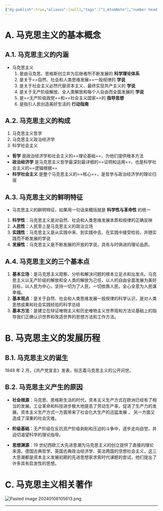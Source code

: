```yaml
---
{"dg-publish":true,"aliases":[null],"tags":["1_AtomNote"],"number headings":"auto, first-level 1, max 6, A.1.","Created-Date":"2023-12-30 11:05:46","Modified-Date":"2024-04-18 11:53:16","permalink":"/A01_Lessons/Ad01_马原_马克思主义基本原理/马克思主义/","dgPassFrontmatter":true}
---
```



# A. 马克思主义的基本概念

## A.1. 马克思主义的内涵

- 马克思主义
	1. 是由马克思、恩格斯创立并为后继者所不断发展的 **科学理论体系**
	2. 是关于==自然、社会和人类思维发展==一般规律的 **学说**
	3. 是关于社会主义必然代替资本主义、最终实现共产主义的 **学说**
	4. 是关于无产阶级解放、全人类解放和每个人自由而全面发展的 **学说**
	5. 是==无产阶级政党==和==社会主义国家==的 **指导思想**
	6. 是指引人民创造美好生活的 **行动指南**


## A.2. 马克思主义的构成
1. 马克思主义哲学
2. 马克思主义政治经济学
3. 科学社会主义


- **哲学** 是政治经济学和社会主义的==理论基础==，为他们提供根本方法
- **政治经济学** 是马克思主义哲学最深刻最详细的==证明和运用==，也是科学社会主义的==逻辑根据==
- **科学社会主义** 是整个马克思主义的==核心==，是哲学与政治经济学的理论归宿


## A.3. 马克思主义的鲜明特征

- 马克思主义的鲜明特征，如果用一句话来概括就是 **科学性与革命性** 的统一

1. **科学性**：马克思主义是对自然、社会和人类思维发展本质和规律的正确反映
2. **人民性**：人民至上是马克思主义的政治立场
3. **实践性**：马克思主义是从实践中来、到实践中去、在实践中接受检验，并随实践而不断发展的学说
4. **发展性**：马克思主义是不断发展的开放的学说，具有与时俱进的理论品质。



## A.4. 马克思主义的三个基本点
1. **基本立场**：是马克思主义观察、分析和解决问题的根本立足点和出发点。马克思主义以无产阶级的解放和全人类的解放为己任，以人的自由全面发展为美好目标，以人民为中心，坚持一切为了人民，一切依靠人民，全心全意为人民谋幸福。
2. **基本观点**：是关于自然、社会和人类思维发展一般规律的科学认识，是对人类思想成果和社会实践经验的科学总结
3. **基本方法**：是建立在辩证唯物主义和历史唯物主义世界观和方法论基础上的指导我们正确认识世界和改造世界的思想方法和工作方法。



# B. 马克思主义的发展历程

## B.1. 马克思主义的诞生

1848 年 2 月，《共产党宣言》发表，标志着马克思主义的公开问世。



## B.2. 马克思主义产生的原因

- **社会根源**：马克思、恩格斯生活的时代，资本主义生产方式在欧洲已经有了相当的发展。工业革命和科技进步极大地提高了劳动生产率，促进了生产力的发展。资本主义生产方式一方面带来了社会化大生产的迅猛发展 ， 另一方面又造成了深重的社会灾难。

- **阶级基础**：无产阶级在反抗资产阶级剥削和压迫的斗争中，逐步走向自觉，并迫切渴望科学的理论指导。

- **思想渊源**：19 世纪西欧三大先进思潮为马克思主义的创立提供了直接的理论来源。德国古典哲学、英国古典政治经济学、英法两国的空想社会主义，这三大思潮都是资本主义发展初期的先进思想家求索时代课题的尝试，他们提出了许多具有启发性的思想。



# C. 马克思主义相关著作

![Pasted image 20240108105613.png](/img/user/Z02_ObFiles/Attachments/Pasted%20image%2020240108105613.png)





---
